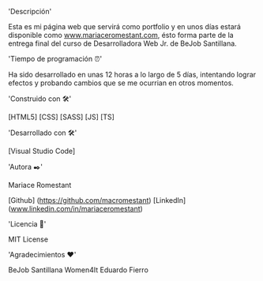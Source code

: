 'Descripción'

Esta es mi página web que servirá como portfolio y en unos días estará disponible como www.mariaceromestant.com, ésto forma parte de la entrega final del curso de Desarrolladora Web Jr. de BeJob Santillana.

'Tiempo de programación ⏰'

Ha sido desarrollado en unas 12 horas a lo largo de 5 días, intentando lograr efectos y probando cambios que se me ocurrian en otros momentos.

'Construido con 🛠️'

[HTML5]
[CSS]
[SASS]
[JS]
[TS]

'Desarrollado con 🛠️'

[Visual Studio Code]

'Autora ✒️'

Mariace Romestant

[Github] (https://github.com/macromestant)
[LinkedIn] (www.linkedin.com/in/mariaceromestant)

'Licencia 📄'

MIT License

'Agradecimientos ❤'

BeJob Santillana
Women4It
Eduardo Fierro

